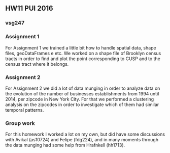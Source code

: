 ## HW11 PUI 2016

### vsg247

### Assignment 1

For Assignment 1 we trained a little bit how to handle spatial data, shape files, geoDataFrames e etc. 
We worked on a shape file of Brooklyn census tracts in order to find and plot the point corresponding to CUSP and to the census tract where it belongs. 

### Assignment 2

For Assignment 2 we did a lot of data munging in order to analyze data on the evolution of the number of businesses establishments from 1994 until 2014, per zipcode in New York City. 
For that we performed a clustering analysis on the zipcodes in order to investigate which of them had similar temporal patterns. 


### Group work

For this homework I worked a lot on my own, but did have some discussions with Avikal (as10724) and Felipe (fdg224), and in many moments through the data munging had some help from Hrafnkell (hh1713).